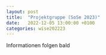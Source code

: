 ```yaml
---
layout: post
title:  "Projektgruppe (SoSe 2023)"
date:   2022-12-05 13:00:00 +0100
categories: wise202223
---
```


Informationen folgen bald
